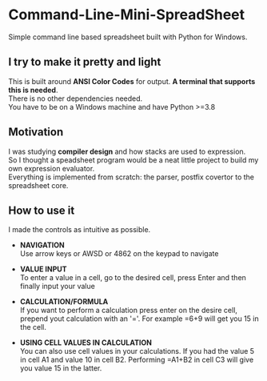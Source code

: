 # Command-Line-Mini-SpreadSheet
Simple command line based spreadsheet built with Python for Windows. 

## I try to make it pretty and light
This is built around **ANSI Color Codes** for output. **A terminal that supports this is needed**.<br/>
There is no other dependencies needed.<br/>
You have to be on a Windows machine and have Python >=3.8

## Motivation
I was studying **compiler design** and how stacks are used to expression.<br/>
So I thought a speadsheet program would be a neat little project to build my own expression evaluator.<br/>
Everything is implemented from scratch: the parser, postfix covertor to the spreadsheet core.

## How to use it   
I made the controls as intuitive as possible.

- **NAVIGATION**
  <br/>Use arrow keys or AWSD or 4862 on the keypad to navigate

- **VALUE INPUT**
<br/>To enter a value in a cell, go to the desired cell, press Enter and then finally input your value

- **CALCULATION/FORMULA**
<br/>If you want to perform a calculation press enter on the desire cell, prepend yout calculation with an '='. For example =6+9 will get you 15 in the cell.

- **USING CELL VALUES IN CALCULATION**
<br/>You can also use cell values in your calculations. If you had the value 5 in cell A1 and 
value 10 in cell B2. Performing =A1+B2 in cell C3 will give you value 15 in the latter.
